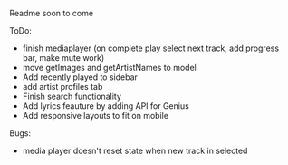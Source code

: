 Readme soon to come

ToDo:
- finish mediaplayer (on complete play select next track, add progress bar, make mute work)
- move getImages and getArtistNames to model
- Add recently played to sidebar
- add artist profiles tab
- Finish search functionality
- Add lyrics feauture by adding API for Genius
- Add responsive layouts to fit on mobile

Bugs:
- media player doesn't reset state when new track in selected